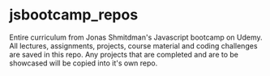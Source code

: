 # jsbootcamp_repos

Entire curriculum from Jonas Shmitdman's Javascript bootcamp on Udemy. All lectures, assignments, projects, course material and coding challenges are saved in this repo. Any projects that are completed and are to be showcased will be copied into it's own repo.
